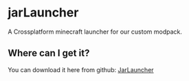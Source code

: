 jarLauncher
===========

A Crossplatform minecraft launcher for our custom modpack.

Where can I get it?
-------------------

You can download it here from github: [JarLauncher](https://github.com/sajro94/jarLauncher/raw/master/Launcher.jar)
